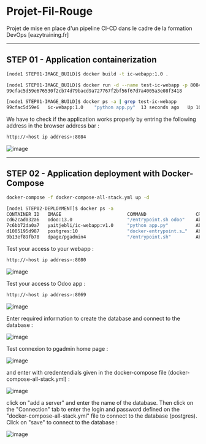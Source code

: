 # Projet-Fil-Rouge
Projet de mise en place d'un pipeline CI-CD dans le cadre de la formation DevOps [eazytraining.fr]

--------------------------------------
STEP 01 - Application containerization
--------------------------------------

```bash
[node1 STEP01-IMAGE_BUILD]$ docker build -t ic-webapp:1.0 .
```

```bash
[node1 STEP01-IMAGE_BUILD]$ docker run -d --name test-ic-webapp -p 8084:8080 ic-webapp:1.0
99cfac5d59e676530f2cb74d79bacd9a727767f2bf56f67d7a4005a3e08f3418
```

```bash
[node1 STEP01-IMAGE_BUILD]$ docker ps -a | grep test-ic-webapp
99cfac5d59e6   ic-webapp:1.0    "python app.py"  13 seconds ago   Up 10 seconds   0.0.0.0:8084->8080/tcp, :::8084->8080/tcp   test-ic-webapp
```

We have to check if the application works properly by entring the following address in the browser address bar :

```bash
http://<host ip address>:8084
```

![image](https://user-images.githubusercontent.com/72947514/230758929-43cb1adb-eccc-446d-a973-592d1109a387.png)



----------------------------------------------------
STEP 02 - Application deployment with Docker-Compose
----------------------------------------------------

```bash
docker-compose -f docker-compose-all-stack.yml up -d
```

```bash
[node1 STEP02-DEPLOYMENT]$ docker ps -a
CONTAINER ID   IMAGE                        COMMAND                  CREATED              STATUS                PORTS                                                      NAMES
cd62cad032a6   odoo:13.0                    "/entrypoint.sh odoo"    About a minute ago   Up 43 seconds         0.0.0.0:8069->8069/tcp, :::8069->8069/tcp, 8071-8072/tcp   odoo
7c6bb72da0a7   yaitjebli/ic-webapp:v1.0     "python app.py"          About a minute ago   Up About a minute     0.0.0.0:8080->8080/tcp, :::8080->8080/tcp                  ic-webapp
d1005195d987   postgres:10                  "docker-entrypoint.s…"   About a minute ago   Up About a minute     0.0.0.0:5432->5432/tcp, :::5432->5432/tcp                  postgres
9b13ef89fb78   dpage/pgadmin4               "/entrypoint.sh"         About a minute ago   Up About a minute     443/tcp, 0.0.0.0:5050->80/tcp, :::5050->80/tcp             pgadmin
```
Test your access to your webapp :
```bash
http://<host ip address>:8080
```
![image](https://user-images.githubusercontent.com/72947514/231658283-7701e5ea-5601-4b95-ad7a-e025473c5407.png)

Test your access to Odoo app :
```bash
http://<host ip address>:8069
```
![image](https://user-images.githubusercontent.com/72947514/231658596-7fb9e2a8-1ad1-496b-b321-b1cf9e4a3d27.png)

Enter required information to create the database and connect to the database :

![image](https://user-images.githubusercontent.com/72947514/231659621-5db74db4-8be6-4329-83c7-32c8a736de2e.png)


Test connexion to pgadmin home page :

![image](https://user-images.githubusercontent.com/72947514/231946123-77b3a689-30dc-4256-a24f-9ceb4ca3cdee.png)

and enter with credentendials given in the docker-compose file (docker-compose-all-stack.yml) :

![image](https://user-images.githubusercontent.com/72947514/231947598-b4d4a513-0a60-467f-abc0-4c50b1383bfa.png)

click on "add a server" and enter the name of the database. Then click on the "Connection" tab to enter the login and password defined on the "docker-compose-all-stack.yml" file to connect to the database (postgres). Click on "save" to connect to the database :

![image](https://user-images.githubusercontent.com/72947514/231947380-f8c4c757-f550-45df-8adb-d3a787bf338d.png)





